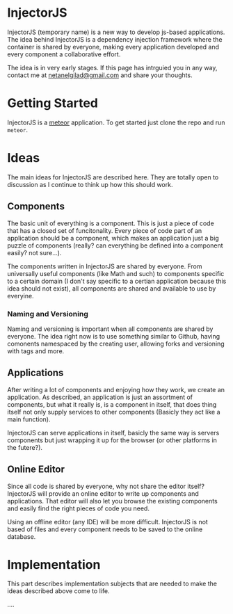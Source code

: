 InjectorJS
==========

InjectorJS (temporary name) is a new way to develop js-based applications. The idea behind InjectorJS is a dependency injection framework where the container is shared by everyone, making every application developed and every component a collaborative effort.

The idea is in very early stages. If this page has intrguied you in any way, contact me at netanelgilad@gmail.com and share your thoughts.

Getting Started
===============

InjectorJS is a [meteor](https://www.meteor.com/) application. To get started just clone the repo and run `meteor`.

Ideas
=====

The main ideas for InjectorJS are described here. They are totally open to discussion as I continue to think up how this should work.

## Components

The basic unit of everything is a component. This is just a piece of code that has a closed set of funcitonality. Every piece of code part of an application should be a component, which makes an application just a big puzzle of components (really? can everything be defined into a component easily? not sure...).

The components written in InjectorJS are shared by everyone. From universally useful components (like Math and such) to components specific to a certain domain (I don't say specific to a certian application because this idea should not exist), all components are shared and available to use by everyine.

### Naming and Versioning

Naming and versioning is important when all components are shared by everyone. The idea right now is to use something similar to Github, having comonents namespaced by the creating user, allowing forks and versioning with tags and more.

## Applications

After writing a lot of components and enjoying how they work, we create an application. As described, an application is just an assortment of components, but what it really is, is a component in itself, that does thing itself not only supply services to other components (Basicly they act like a main function).

InjectorJS can serve applications in itself, basicly the same way is servers components but just wrapping it up for the browser (or other platforms in the futere?).

## Online Editor

Since all code is shared by everyone, why not share the editor itself? InjectorJS will provide an online editor to write up components and applications. That editor will also let you browse the existing components and easily find the right pieces of code you need.

Using an offline editor (any IDE) will be more difficult. InjectorJS is not based of files and every component needs to be saved to the online database. 

Implementation
==============

This part describes implementation subjects that are needed to make the ideas described above come to life.

....
